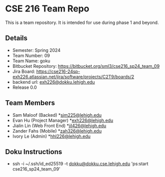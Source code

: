 # CSE 216 Team Repo
This is a team repository.  It is intended for use during phase 1 and beyond.

## Details
- Semester: Spring 2024
- Team Number: 09
- Team Name: goku
- Bitbucket Repository: https://bitbucket.org/sml3/cse216_sp24_team_09
- Jira Board: https://cse216-24sp-exh226.atlassian.net/jira/software/projects/C2T9/boards/2 
- backend url: [exh226@dokku.lehigh.edu](https://cse216_sp24_team_09-exh226.dokku.cse.lehigh.edu/)
- Release 0.0

## Team Members
- Sam Maloof (Backed)
*sjm225@lehigh.edu
- Evan Hu (Project Manager)
*exh226@lehigh.edu
- Jialin Lin (Web Front End)
*jil426@lehigh.edu
- Zander Fahs (Mobile)
*zah326@lehigh.edu
- Ivory Le (Admin)
*hhl226@lehigh.edu


## Doku Instructions
- ssh -i ~/.ssh/id_ed25519 -t dokku@dokku.cse.lehigh.edu 'ps:start cse216_sp24_team_09'